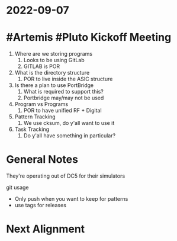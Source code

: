 # 2022-09-07

# #Artemis #Pluto Kickoff Meeting

1. Where are we storing programs
    1. Looks to be using GitLab
    2. GITLAB is POR
2. What is the directory structure
    1. POR to live inside the ASIC structure
3. Is there a plan to use PortBridge
    1. What is required to support this?
    2. Portbridge may/may not be used
4. Program vs Programs
    1. POR to have unified RF + Digital
5. Pattern Tracking
    1. We use cksum, do y'all want to use it
6. Task Tracking
    1. Do y'all have something in particular?

# General Notes

They're operating out of DC5 for their simulators

git usage
- Only push when you want to keep for patterns
- use tags for releases

# Next Alignment


